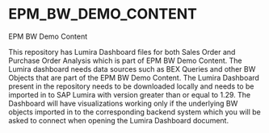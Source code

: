 # EPM_BW_DEMO_CONTENT
EPM BW Demo Content

This repository has Lumira Dashboard files for both Sales Order and Purchase Order Analysis which is part of EPM BW Demo Content. 
 The Lumira dashboard needs data sources such as BEX Queries and other BW Objects that are part of the EPM BW Demo Content.
The Lumira Dashboard present in the repository needs to be downloaded locally and needs to be imported in to SAP Lumira with version greater than or equal to 1.29.
The Dashboard will have visualizations working only if the underlying BW objects imported in to the corresponding backend system which you will be asked to connect when opening the Lumira Dashboard document.



